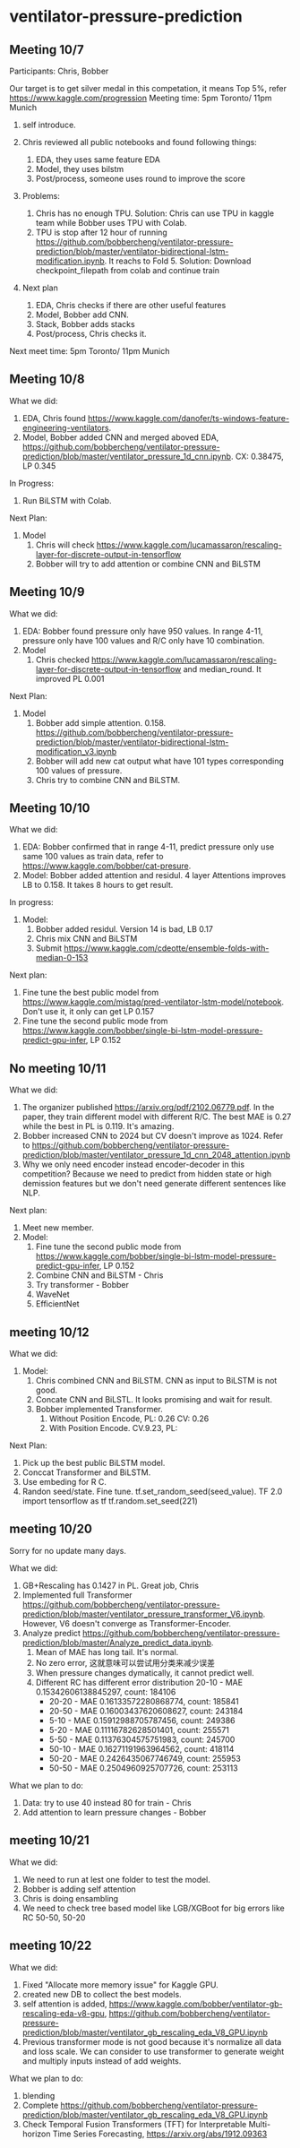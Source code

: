 # ventilator-pressure-prediction

## Meeting 10/7

Participants: Chris, Bobber

Our target is to get silver medal in this competation, it means Top 5%, refer https://www.kaggle.com/progression
Meeting time: 5pm Toronto/ 11pm Munich

1. self introduce.
2. Chris reviewed all public notebooks and found following things:
   1. EDA, they uses same feature EDA
   2. Model, they uses bilstm
   3. Post/process, someone uses round to improve the score

2. Problems:
   1. Chris has no enough TPU. Solution: Chris can use TPU in kaggle team while Bobber uses TPU with Colab.
   2. TPU is stop after 12 hour of running https://github.com/bobbercheng/ventilator-pressure-prediction/blob/master/ventilator-bidirectional-lstm-modification.ipynb. It reachs to Fold 5. Solution: Download checkpoint_filepath from colab and continue train

3. Next plan
   1. EDA, Chris checks if there are other useful features
   2. Model, Bobber add CNN.
   3. Stack, Bobber adds stacks
   4. Post/process, Chris checks it.

Next meet time: 5pm Toronto/ 11pm Munich


## Meeting 10/8
What we did:
1. EDA, Chris found https://www.kaggle.com/danofer/ts-windows-feature-engineering-ventilators.
2. Model, Bobber added CNN and merged aboved EDA, https://github.com/bobbercheng/ventilator-pressure-prediction/blob/master/ventilator_pressure_1d_cnn.ipynb. CX: 0.38475, LP 0.345

In Progress:
1. Run BiLSTM with Colab.

Next Plan:
1. Model
   1. Chris will check https://www.kaggle.com/lucamassaron/rescaling-layer-for-discrete-output-in-tensorflow
   2. Bobber will try to add attention or combine CNN and BiLSTM

## Meeting 10/9
What we did:
1. EDA: Bobber found pressure only have 950 values. In range 4-11, pressure only have 100 values and R/C only have 10 combination.
1. Model
   1. Chris checked https://www.kaggle.com/lucamassaron/rescaling-layer-for-discrete-output-in-tensorflow and median_round. It improved PL 0.001

Next Plan:
1. Model
   1. Bobber add simple attention. 0.158. https://github.com/bobbercheng/ventilator-pressure-prediction/blob/master/ventilator-bidirectional-lstm-modification_v3.ipynb
   2. Bobber will add new cat output what have 101 types corresponding 100 values of pressure.
   3. Chris try to combine CNN and BiLSTM.

## Meeting 10/10
What we did:
1. EDA: Bobber confirmed that in range 4-11, predict pressure only use same 100 values as train data, refer to https://www.kaggle.com/bobber/cat-presure.
2. Model: Bobber added attention and residul. 4 layer Attentions improves LB to 0.158. It takes 8 hours to get result.

In progress:
1. Model: 
   1. Bobber added residul. Version 14 is bad, LB 0.17
   2. Chris mix CNN and BiLSTM
   3. Submit https://www.kaggle.com/cdeotte/ensemble-folds-with-median-0-153

Next plan:
   1. Fine tune the best public model from https://www.kaggle.com/mistag/pred-ventilator-lstm-model/notebook. Don't use it, it only can get LP 0.157
   2. Fine tune the second public mode from https://www.kaggle.com/bobber/single-bi-lstm-model-pressure-predict-gpu-infer, LP 0.152

## No meeting 10/11
What we did:
1. The organizer published https://arxiv.org/pdf/2102.06779.pdf. In the paper, they train different model with different R/C. The best MAE is 0.27 while the best in PL is 0.119. It's amazing.
2. Bobber increased CNN to 2024 but CV doesn't improve as 1024. Refer to https://github.com/bobbercheng/ventilator-pressure-prediction/blob/master/ventilator_pressure_1d_cnn_2048_attention.ipynb
3. Why we only need encoder instead encoder-decoder in this competition? Because we need to predict from hidden state or high demission features but we don't need generate different sentences like NLP.

Next plan:
1. Meet new member.
2. Model:
   1. Fine tune the second public mode from https://www.kaggle.com/bobber/single-bi-lstm-model-pressure-predict-gpu-infer, LP 0.152
   2. Combine CNN and BiLSTM - Chris
   3. Try transformer - Bobber
   4. WaveNet
   5. EfficientNet

## meeting 10/12
What we did:
1. Model: 
   1. Chris combined CNN and BiLSTM. CNN as input to BiLSTM is not good.
   2. Concate CNN and BiLSTL. It looks promising and wait for result.
   3. Bobber implemented Transformer.
      1. Without Position Encode, PL: 0.26 CV: 0.26
      2. With Position Encode. CV.9.23, PL:

Next Plan:
1. Pick up the best public BiLSTM model.
2. Conccat Transformer and BiLSTM.
3. Use embeding for R C.
4. Randon seed/state. Fine tune. tf.set_random_seed(seed_value).
  TF 2.0
  import tensorflow as tf
  tf.random.set_seed(221)
  
  ## meeting 10/20
  Sorry for no update many days.
  
  What we did:
  1. GB+Rescaling has 0.1427 in PL. Great job, Chris
  2. Implemented full Transformer https://github.com/bobbercheng/ventilator-pressure-prediction/blob/master/ventilator_pressure_transformer_V6.ipynb. However, V6 doesn't converge as Transformer-Encoder.
  3. Analyze predict https://github.com/bobbercheng/ventilator-pressure-prediction/blob/master/Analyze_predict_data.ipynb.
     1. Mean of MAE has long tail. It's normal.
     2. No zero error, 这就意味可以尝试用分类来减少误差
     3. When pressure changes dymatically, it cannot predict well.
     4. Different RC has different error distribution
     20-10 - MAE  0.15342606138845297, count: 184106
         - 20-20 - MAE  0.16133572280868774, count: 185841
         - 20-50 - MAE  0.16003437620608627, count: 243184
         - 5-10 - MAE  0.15912988705787456, count: 249386
         - 5-20 - MAE  0.11116782628501401, count: 255571
         - 5-50 - MAE  0.11376304575751983, count: 245700
         - 50-10 - MAE  0.16271191963964562, count: 418114
         - 50-20 - MAE  0.2426435067746749, count: 255953
         - 50-50 - MAE  0.2504960925707726, count: 253113

What we plan to do:
   1. Data: try to use 40 instead 80 for train - Chris
   2. Add attention to learn pressure changes - Bobber

## meeting 10/21
What we did:
1. We need to run at lest one folder to test the model.
2. Bobber is adding self attention
3. Chris is doing ensambling
4. We need to check tree based model like LGB/XGBoot for big errors like RC 50-50, 50-20

## meeting 10/22
What we did:
1. Fixed "Allocate more memory issue" for Kaggle GPU.
2. created new DB to collect the best models.
3. self attention is added, https://www.kaggle.com/bobber/ventilator-gb-rescaling-eda-v8-gpu, https://github.com/bobbercheng/ventilator-pressure-prediction/blob/master/ventilator_gb_rescaling_eda_V8_GPU.ipynb
4. Previous transformer mode is not good because it's normalize all data and loss scale. We can consider to use transformer to generate weight and multiply inputs instead of add weights.

What we plan to do:
   1. blending
   2. Complete https://github.com/bobbercheng/ventilator-pressure-prediction/blob/master/ventilator_gb_rescaling_eda_V8_GPU.ipynb
   3. Check  Temporal Fusion Transformers (TFT) for Interpretable Multi-horizon Time Series Forecasting, https://arxiv.org/abs/1912.09363
